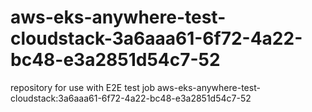 # aws-eks-anywhere-test-cloudstack-3a6aaa61-6f72-4a22-bc48-e3a2851d54c7-52
repository for use with E2E test job aws-eks-anywhere-test-cloudstack:3a6aaa61-6f72-4a22-bc48-e3a2851d54c7-52
